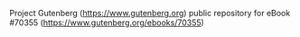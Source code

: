 Project Gutenberg (https://www.gutenberg.org) public repository for
eBook #70355 (https://www.gutenberg.org/ebooks/70355)
